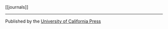 [[journals]]
***

Published by the [University of California Press](university-of-california-press.md)